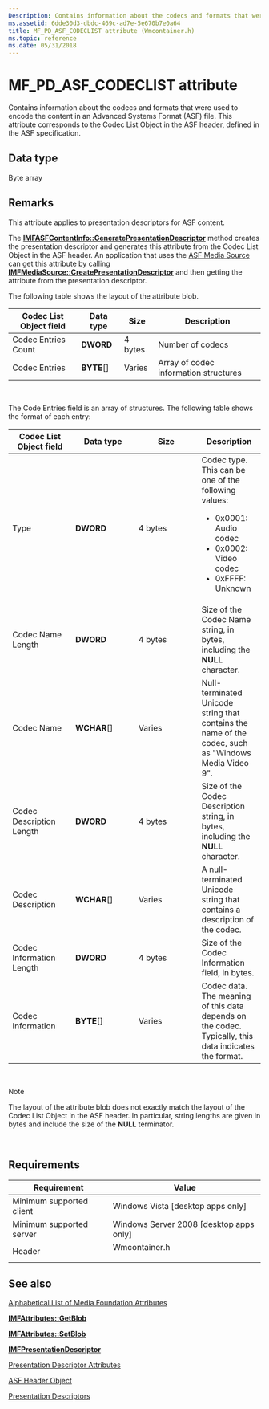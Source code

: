 ```yaml
---
Description: Contains information about the codecs and formats that were used to encode the content in an Advanced Systems Format (ASF) file. This attribute corresponds to the Codec List Object in the ASF header, defined in the ASF specification.
ms.assetid: 6dde30d3-dbdc-469c-ad7e-5e670b7e0a64
title: MF_PD_ASF_CODECLIST attribute (Wmcontainer.h)
ms.topic: reference
ms.date: 05/31/2018
---
```


# MF\_PD\_ASF\_CODECLIST attribute

Contains information about the codecs and formats that were used to encode the content in an Advanced Systems Format (ASF) file. This attribute corresponds to the Codec List Object in the ASF header, defined in the ASF specification.

## Data type

Byte array

## Remarks

This attribute applies to presentation descriptors for ASF content.

The [**IMFASFContentInfo::GeneratePresentationDescriptor**](/windows/desktop/api/wmcontainer/nf-wmcontainer-imfasfcontentinfo-generatepresentationdescriptor) method creates the presentation descriptor and generates this attribute from the Codec List Object in the ASF header. An application that uses the [ASF Media Source](asf-media-source.md) can get this attribute by calling [**IMFMediaSource::CreatePresentationDescriptor**](/windows/desktop/api/mfidl/nf-mfidl-imfmediasource-createpresentationdescriptor) and then getting the attribute from the presentation descriptor.

The following table shows the layout of the attribute blob.



| Codec List Object field | Data type    | Size    | Description                           |
|-------------------------|--------------|---------|---------------------------------------|
| Codec Entries Count     | **DWORD**    | 4 bytes | Number of codecs                      |
| Codec Entries           | **BYTE**\[\] | Varies  | Array of codec information structures |



 

The Code Entries field is an array of structures. The following table shows the format of each entry:



<table>
<colgroup>
<col style="width: 25%" />
<col style="width: 25%" />
<col style="width: 25%" />
<col style="width: 25%" />
</colgroup>
<thead>
<tr class="header">
<th>Codec List Object field</th>
<th>Data type</th>
<th>Size</th>
<th>Description</th>
</tr>
</thead>
<tbody>
<tr class="odd">
<td>Type</td>
<td><strong>DWORD</strong></td>
<td>4 bytes</td>
<td>Codec type. This can be one of the following values:<br/>
<ul>
<li>0x0001: Audio codec</li>
<li>0x0002: Video codec</li>
<li>0xFFFF: Unknown</li>
</ul></td>
</tr>
<tr class="even">
<td>Codec Name Length</td>
<td><strong>DWORD</strong></td>
<td>4 bytes</td>
<td>Size of the Codec Name string, in bytes, including the <strong>NULL</strong> character.</td>
</tr>
<tr class="odd">
<td>Codec Name</td>
<td><strong>WCHAR</strong>[]</td>
<td>Varies</td>
<td>Null-terminated Unicode string that contains the name of the codec, such as &quot;Windows Media Video 9&quot;.</td>
</tr>
<tr class="even">
<td>Codec Description Length</td>
<td><strong>DWORD</strong></td>
<td>4 bytes</td>
<td>Size of the Codec Description string, in bytes, including the <strong>NULL</strong> character.</td>
</tr>
<tr class="odd">
<td>Codec Description</td>
<td><strong>WCHAR</strong>[]</td>
<td>Varies</td>
<td>A null-terminated Unicode string that contains a description of the codec.</td>
</tr>
<tr class="even">
<td>Codec Information Length</td>
<td><strong>DWORD</strong></td>
<td>4 bytes</td>
<td>Size of the Codec Information field, in bytes.</td>
</tr>
<tr class="odd">
<td>Codec Information</td>
<td><strong>BYTE</strong>[]</td>
<td>Varies</td>
<td>Codec data. The meaning of this data depends on the codec. Typically, this data indicates the format.</td>
</tr>
</tbody>
</table>



 

> [!Note]  
> The layout of the attribute blob does not exactly match the layout of the Codec List Object in the ASF header. In particular, string lengths are given in bytes and include the size of the **NULL** terminator.

 

## Requirements



| Requirement | Value |
|-------------------------------------|------------------------------------------------------------------------------------------|
| Minimum supported client<br/> | Windows Vista \[desktop apps only\]<br/>                                           |
| Minimum supported server<br/> | Windows Server 2008 \[desktop apps only\]<br/>                                     |
| Header<br/>                   | <dl> <dt>Wmcontainer.h</dt> </dl> |



## See also

<dl> <dt>

[Alphabetical List of Media Foundation Attributes](alphabetical-list-of-media-foundation-attributes.md)
</dt> <dt>

[**IMFAttributes::GetBlob**](/windows/desktop/api/mfobjects/nf-mfobjects-imfattributes-getblob)
</dt> <dt>

[**IMFAttributes::SetBlob**](/windows/desktop/api/mfobjects/nf-mfobjects-imfattributes-setblob)
</dt> <dt>

[**IMFPresentationDescriptor**](/windows/desktop/api/mfidl/nn-mfidl-imfpresentationdescriptor)
</dt> <dt>

[Presentation Descriptor Attributes](presentation-descriptor-attributes.md)
</dt> <dt>

[ASF Header Object](asf-file-structure.md)
</dt> <dt>

[Presentation Descriptors](presentation-descriptors.md)
</dt> </dl>

 

 





